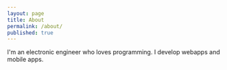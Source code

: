 ```yaml
---
layout: page
title: About
permalink: /about/
published: true
---
```


I'm an electronic engineer who loves programming.
I develop webapps and mobile apps.
